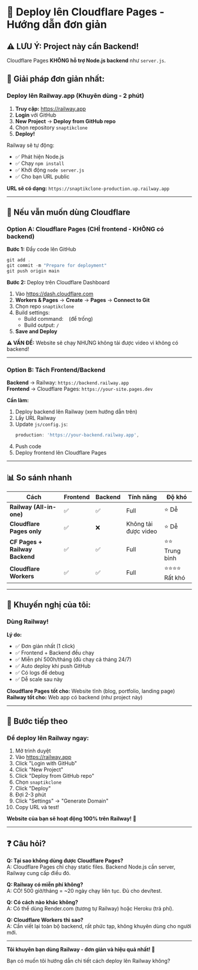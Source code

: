 # 🚀 Deploy lên Cloudflare Pages - Hướng dẫn đơn giản

## ⚠️ LƯU Ý: Project này cần Backend!

Cloudflare Pages **KHÔNG hỗ trợ Node.js backend** như `server.js`.

## 🎯 Giải pháp đơn giản nhất:

### **Deploy lên Railway.app (Khuyên dùng - 2 phút)**

1. **Truy cập:** https://railway.app
2. **Login** với GitHub
3. **New Project** → **Deploy from GitHub repo**
4. Chọn repository `snaptikclone`
5. **Deploy!**

Railway sẽ tự động:
- ✅ Phát hiện Node.js
- ✅ Chạy `npm install`
- ✅ Khởi động `node server.js`
- ✅ Cho bạn URL public

**URL sẽ có dạng:** `https://snaptikclone-production.up.railway.app`

---

## 🔄 Nếu vẫn muốn dùng Cloudflare

### Option A: Cloudflare Pages (CHỈ frontend - KHÔNG có backend)

**Bước 1:** Đẩy code lên GitHub

```powershell
git add .
git commit -m "Prepare for deployment"
git push origin main
```

**Bước 2:** Deploy trên Cloudflare Dashboard

1. Vào https://dash.cloudflare.com
2. **Workers & Pages** → **Create** → **Pages** → **Connect to Git**
3. Chọn repo `snaptikclone`
4. Build settings:
   - Build command: ` ` (để trống)
   - Build output: `/`
5. **Save and Deploy**

**⚠️ VẤN ĐỀ:** Website sẽ chạy NHƯNG không tải được video vì không có backend!

---

### Option B: Tách Frontend/Backend

**Backend** → Railway: `https://backend.railway.app`  
**Frontend** → Cloudflare Pages: `https://your-site.pages.dev`

**Cần làm:**

1. Deploy backend lên Railway (xem hướng dẫn trên)
2. Lấy URL Railway
3. Update `js/config.js`:
   ```javascript
   production: 'https://your-backend.railway.app',
   ```
4. Push code
5. Deploy frontend lên Cloudflare Pages

---

## 📊 So sánh nhanh

| Cách | Frontend | Backend | Tính năng | Độ khó |
|------|----------|---------|-----------|--------|
| **Railway (All-in-one)** | ✅ | ✅ | Full | ⭐ Dễ |
| **Cloudflare Pages only** | ✅ | ❌ | Không tải được video | ⭐ Dễ |
| **CF Pages + Railway Backend** | ✅ | ✅ | Full | ⭐⭐ Trung bình |
| **Cloudflare Workers** | ✅ | ✅ | Full | ⭐⭐⭐⭐ Rất khó |

---

## 🎯 Khuyến nghị của tôi:

### **Dùng Railway!**

**Lý do:**
- ✅ Đơn giản nhất (1 click)
- ✅ Frontend + Backend đều chạy
- ✅ Miễn phí 500h/tháng (đủ chạy cả tháng 24/7)
- ✅ Auto deploy khi push GitHub
- ✅ Có logs để debug
- ✅ Dễ scale sau này

**Cloudflare Pages tốt cho:** Website tĩnh (blog, portfolio, landing page)  
**Railway tốt cho:** Web app có backend (như project này)

---

## 📝 Bước tiếp theo

### Để deploy lên Railway ngay:

1. Mở trình duyệt
2. Vào https://railway.app
3. Click "Login with GitHub"
4. Click "New Project"
5. Click "Deploy from GitHub repo"
6. Chọn `snaptikclone`
7. Click "Deploy"
8. Đợi 2-3 phút
9. Click "Settings" → "Generate Domain"
10. Copy URL và test!

**Website của bạn sẽ hoạt động 100% trên Railway!** 🎉

---

## ❓ Câu hỏi?

**Q: Tại sao không dùng được Cloudflare Pages?**  
A: Cloudflare Pages chỉ chạy static files. Backend Node.js cần server, Railway cung cấp điều đó.

**Q: Railway có miễn phí không?**  
A: CÓ! 500 giờ/tháng = ~20 ngày chạy liên tục. Đủ cho dev/test.

**Q: Có cách nào khác không?**  
A: Có thể dùng Render.com (tương tự Railway) hoặc Heroku (trả phí).

**Q: Cloudflare Workers thì sao?**  
A: Cần viết lại toàn bộ backend, rất phức tạp, không khuyên dùng cho người mới.

---

**Tôi khuyên bạn dùng Railway - đơn giản và hiệu quả nhất! 🚀**

Bạn có muốn tôi hướng dẫn chi tiết cách deploy lên Railway không?
